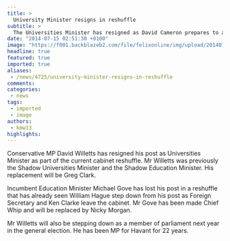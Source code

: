 ```yaml
---
title: >
  University Minister resigns in reshuffle
subtitle: >
  The Universities Minister has resigned as David Cameron prepares to announce a reshuffle in the cabinet.
date: "2014-07-15 02:51:30 +0100"
image: "https://f001.backblazeb2.com/file/felixonline/img/upload/201407150351-kmw13-david_willetts_13031_450.jpg"
headline: true
featured: true
imported: true
aliases:
 - /news/4725/university-minister-resigns-in-reshuffle
comments:
categories:
 - news
tags:
 - imported
 - image
authors:
 - kmw13
highlights:
---
```


Conservative MP David Willetts has resigned his post as Universities Minister as part of the current cabinet reshuffle. Mr Willetts was previously the Shadow Universities Minister and the Shadow Education Minister. His replacement will be Greg Clark.

Incumbent Education Minister Michael Gove has lost his post in a reshuffle that has already seen William Hague step down from his post as Foreign Secretary and Ken Clarke leave the cabinet. Mr Gove has been made Chief Whip and will be replaced by Nicky Morgan.

Mr Willetts will also be stepping down as a member of parliament next year in the general election. He has been MP for Havant for 22 years.
